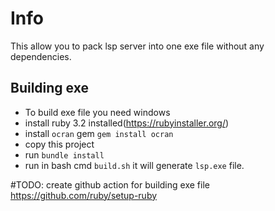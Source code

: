 # Info

This allow you to pack lsp server into one exe file without any dependencies.

## Building exe

- To build exe file you need windows
- install ruby 3.2 installed(https://rubyinstaller.org/)
- install `ocran` gem `gem install ocran`
- copy this project
- run `bundle install` 
- run in bash cmd `build.sh` it will generate `lsp.exe` file. 


#TODO: create github action for building exe file https://github.com/ruby/setup-ruby
